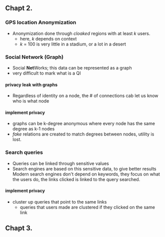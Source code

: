 ## Chapt 2.

### GPS location Anonymization
- Anonymization done through *cloaked* regions with at least *k* users.
    - here, *k* depends on context
    - *k* = 100 is very little in a stadium, or a lot in a desert

### Social Network (Graph)
- Social **Net**Works; this data can be represented as a graph
- very difficult to mark what is a QI
#### privacy leak with graphs
- Regardless of identity on a node, the # of connections cab let us know who is what node
#### implement privacy
- graphs can be k-degree anonymous where every node has the same degree as k-1 nodes
- *fake* relations are created to match degrees between nodes, utility is lost.

### Search queries
- Queries can be linked through sensitive values
- Search engines are based on this sensitive data, to give better results
    Modern search engines don't depend on keywords, they focus on what the users do, the links clicked is linked to the query searched.
#### implement privacy
- cluster up queries that point to the same links
  - queries that users made are clustered if they clicked on the same link

## Chapt 3.


